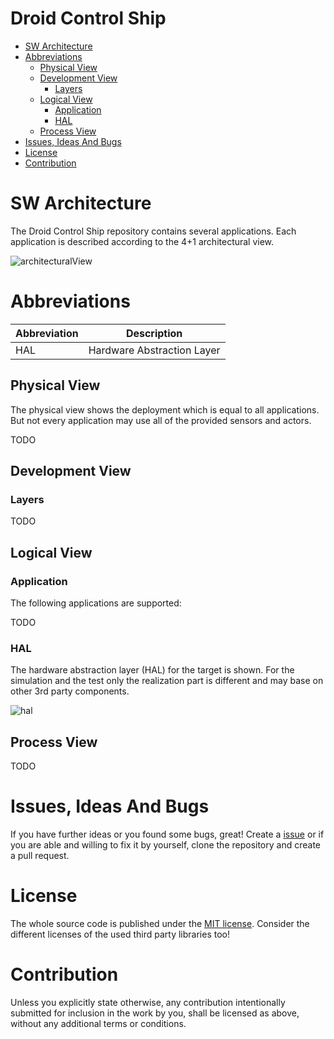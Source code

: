 # Droid Control Ship <!-- omit in toc -->

* [SW Architecture](#sw-architecture)
* [Abbreviations](#abbreviations)
  * [Physical View](#physical-view)
  * [Development View](#development-view)
    * [Layers](#layers)
  * [Logical View](#logical-view)
    * [Application](#application)
    * [HAL](#hal)
  * [Process View](#process-view)
* [Issues, Ideas And Bugs](#issues-ideas-and-bugs)
* [License](#license)
* [Contribution](#contribution)

# SW Architecture
The Droid Control Ship repository contains several applications. Each application is described according to the 4+1 architectural view.

![architecturalView](http://www.plantuml.com/plantuml/proxy?cache=no&src=https://raw.githubusercontent.com/BlueAndi/DroidControlShip/main/doc/architecture/uml/ViewModels.plantuml)

# Abbreviations

| Abbreviation | Description |
| - | - |
| HAL | Hardware Abstraction Layer |

## Physical View
The physical view shows the deployment which is equal to all applications. But not every application may use all of the provided sensors and actors.

TODO

## Development View

### Layers

TODO

## Logical View

### Application
The following applications are supported:

TODO

### HAL
The hardware abstraction layer (HAL) for the target is shown. For the simulation and the test only the realization part is different and may base on other 3rd party components.

![hal](http://www.plantuml.com/plantuml/proxy?cache=no&src=https://raw.githubusercontent.com/BlueAndi/DroidControlShip/main/doc/architecture/uml/LogicalView/HAL.plantuml)

## Process View

TODO

# Issues, Ideas And Bugs
If you have further ideas or you found some bugs, great! Create a [issue](https://github.com/BlueAndi/DroidControlShip/issues) or if you are able and willing to fix it by yourself, clone the repository and create a pull request.

# License
The whole source code is published under the [MIT license](http://choosealicense.com/licenses/mit/).
Consider the different licenses of the used third party libraries too!

# Contribution
Unless you explicitly state otherwise, any contribution intentionally submitted for inclusion in the work by you, shall be licensed as above, without any
additional terms or conditions.
